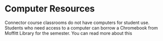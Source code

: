 # Computer Resources

Connector course classrooms do not have computers for student use. Students who need access to a computer can borrow a Chromebook from Moffitt Library for the semester. You can read more about this

